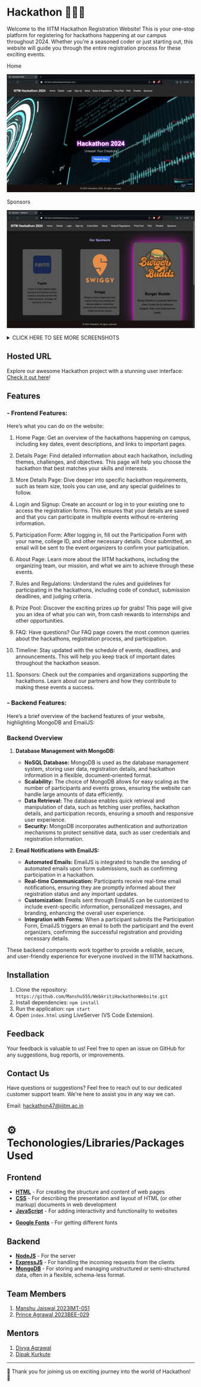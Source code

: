 # Hackathon 🧑🏻‍💻

Welcome to the IIITM Hackathon Registration Website! This is your one-stop platform for registering for hackathons happening at our campus throughout 2024. Whether you’re a seasoned coder or just starting out, this website will guide you through the entire registration process for these exciting events.

Home

![Main](https://github.com/Manshu555/manshu/blob/main/Webakriti/Main.png?raw=true)

Sponsors

![Sponsors](https://github.com/Manshu555/manshu/blob/main/Webakriti/Sponsors.png?raw=true)

<details>
  <summary>CLICK HERE TO SEE MORE SCREENSHOTS</summary>

![Prize Pool](https://github.com/Manshu555/manshu/blob/main/Webakriti/prizepool.png?raw=true)
![About Us](https://github.com/Manshu555/manshu/blob/main/Webakriti/About%20Us.png?raw=true)
![FAQ](https://github.com/Manshu555/manshu/blob/main/Webakriti/FAQ.png?raw=true)
![Rules and Regulation](https://github.com/Manshu555/manshu/blob/main/Webakriti/Rules%20And%20Regulation.png?raw=true)

</details>

## Hosted URL

Explore our awesome Hackathon project with a stunning user interface: [Check it out here](https://sahil7741.github.io/UpStyle/frontend/html/index.html)!

## Features

### - Frontend Features:

Here’s what you can do on the website:

1. Home Page: Get an overview of the hackathons happening on campus, including key dates, event descriptions, and links to important pages.

2. Details Page: Find detailed information about each hackathon, including themes, challenges, and objectives. This page will help you choose the hackathon that best matches your skills and interests.

3. More Details Page: Dive deeper into specific hackathon requirements, such as team size, tools you can use, and any special guidelines to follow.

4. Login and Signup: Create an account or log in to your existing one to access the registration forms. This ensures that your details are saved and that you can participate in multiple events without re-entering information.

5. Participation Form: After logging in, fill out the Participation Form with your name, college ID, and other necessary details. Once submitted, an email will be sent to the event organizers to confirm your participation.

6. About Page: Learn more about the IIITM hackathons, including the organizing team, our mission, and what we aim to achieve through these events.

7. Rules and Regulations: Understand the rules and guidelines for participating in the hackathons, including code of conduct, submission deadlines, and judging criteria.

8. Prize Pool: Discover the exciting prizes up for grabs! This page will give you an idea of what you can win, from cash rewards to internships and other opportunities.

9. FAQ: Have questions? Our FAQ page covers the most common queries about the hackathons, registration process, and participation.

10. Timeline: Stay updated with the schedule of events, deadlines, and announcements. This will help you keep track of important dates throughout the hackathon season.

11. Sponsors: Check out the companies and organizations supporting the hackathons. Learn about our partners and how they contribute to making these events a success.

### - Backend Features:

Here’s a brief overview of the backend features of your website, highlighting MongoDB and EmailJS:

### Backend Overview

1. **Database Management with MongoDB:**

   - **NoSQL Database:** MongoDB is used as the database management system, storing user data, registration details, and hackathon information in a flexible, document-oriented format.
   - **Scalability:** The choice of MongoDB allows for easy scaling as the number of participants and events grows, ensuring the website can handle large amounts of data efficiently.
   - **Data Retrieval:** The database enables quick retrieval and manipulation of data, such as fetching user profiles, hackathon details, and participation records, ensuring a smooth and responsive user experience.
   - **Security:** MongoDB incorporates authentication and authorization mechanisms to protect sensitive data, such as user credentials and registration information.

2. **Email Notifications with EmailJS:**
   - **Automated Emails:** EmailJS is integrated to handle the sending of automated emails upon form submissions, such as confirming participation in a hackathon.
   - **Real-time Communication:** Participants receive real-time email notifications, ensuring they are promptly informed about their registration status and any important updates.
   - **Customization:** Emails sent through EmailJS can be customized to include event-specific information, personalized messages, and branding, enhancing the overall user experience.
   - **Integration with Forms:** When a participant submits the Participation Form, EmailJS triggers an email to both the participant and the event organizers, confirming the successful registration and providing necessary details.

These backend components work together to provide a reliable, secure, and user-friendly experience for everyone involved in the IIITM hackathons.

## Installation

1. Clone the repository: `https://github.com/Manshu555/WebkritiHackathonWebsite.git`
2. Install dependencies: `npm install`
3. Run the application: `npm start`
4. Open `index.html` using LiveServer (VS Code Extension).

## Feedback

Your feedback is valuable to us! Feel free to open an issue on GitHub for any suggestions, bug reports, or improvements.

## Contact Us

Have questions or suggestions? Feel free to reach out to our dedicated customer support team. We're here to assist you in any way we can.

Email: hackathon47@iiitm.ac.in

# ⚙ Techonologies/Libraries/Packages Used

## Frontend

- **[HTML](https://developer.mozilla.org/en-US/docs/Web/CSS)** - For creating the structure and content of web pages
- **[CSS](https://developer.mozilla.org/en-US/docs/Web/HTML)** - For describing the presentation and layout of HTML (or other markup) documents in web development
- **[JavaScript](https://developer.mozilla.org/en-US/docs/Web/JavaScript)** - For adding interactivity and functionality to websites
<!-- - **[Boxicons](https://boxicons.com/)** - For getting different icons -->
- **[Google Fonts](https://fonts.google.com/)** - For getting different fonts

## Backend

- **[NodeJS](https://nodejs.org/en/docs/)** - For the server
- **[ExpressJS](https://expressjs.com/)** - For handling the incoming requests from the clients
- **[MongoDB](https://www.mongodb.com)** - For storing and managing unstructured or semi-structured data, often in a flexible, schema-less format.

## Team Members

1. [Manshu Jaiswal 2023IMT-051](https://github.com/Manshu555)
2. [Prince Agrawal 2023BEE-029](https://github.com/Princeag1310)

## Mentors

1. [Divya Agrawal](https://github.com/divyaagrawal261)
2. [Dipak Kurkute](https://github.com/dipak-01)

---

🙏 Thank you for joining us on exciting journey into the world of Hackathon! 🙏
